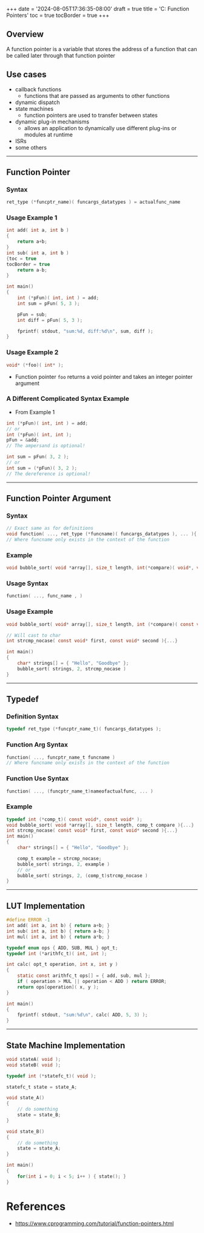 +++
date = '2024-08-05T17:36:35-08:00'
draft = true
title = 'C: Function Pointers'
toc = true
tocBorder = true
+++
## Overview
A function pointer is a variable that stores the address of a function that can be called later through that function pointer
## Use cases
- callback functions
	- functions that are passed as arguments to other functions
- dynamic dispatch
- state machines
	- function pointers are used to transfer between states
- dynamic plug-in mechanisms
	- allows an application to dynamically use different plug-ins or modules at runtime
- ISRs
- some others
---
## Function Pointer
### Syntax
```c
ret_type (*funcptr_name)( funcargs_datatypes ) = actualfunc_name
```
### Usage Example 1
```c
int add( int a, int b )
{
	return a+b;
}
int sub( int a, int b )
{toc = true
tocBorder = true
	return a-b;
}

int main()
{
	int (*pFun)( int, int ) = add;
	int sum = pFun( 5, 3 );

	pFun = sub;
	int diff = pFun( 5, 3 );

	fprintf( stdout, "sum:%d, diff:%d\n", sum, diff );
}
```
### Usage Example 2
```c
void* (*foo)( int* );
```
- Function pointer `foo` returns a void pointer and takes an integer pointer argument
### A Different Complicated Syntax Example
- From Example 1
```c
int (*pFun)( int, int ) = add;
// or
int (*pFun)( int, int );
pFun = &add;
// The ampersand is optional!

int sum = pFun( 3, 2 );
// or
int sum = (*pFun)( 3, 2 );
// The dereference is optional!
```
---
## Function Pointer Argument
### Syntax
```c
// Exact same as for definitions
void function( ..., ret_type (*funcname)( funcargs_datatypes ), ... ){...}
// Where funcname only exists in the context of the function
```
### Example
```c
void bubble_sort( void *array[], size_t length, int(*compare)( void*, void* ) ){...}
```
### Usage Syntax
```c
function( ..., func_name , )
```
### Usage Example
```c
void bubble_sort( void* array[], size_t length, int (*compare)( const void*, const void* ) ){...}

// Will cast to char
int strcmp_nocase( const void* first, const void* second ){...}

int main()
{
	char* strings[] = { "Hello", "Goodbye" };
	bubble_sort( strings, 2, strcmp_nocase )
}
```
---
## Typedef
### Definition Syntax
```c
typedef ret_type (*funcptr_name_t)( funcargs_datatypes );
```
### Function Arg Syntax
```c
function( ..., funcptr_name_t funcname )
// Where funcname only exists in the context of the function
```
### Function Use Syntax
```c
function( ..., (funcptr_name_t)nameofactualfunc, ... )
```
### Example
```c
typedef int (*comp_t)( const void*, const void* );
void bubble_sort( void *array[], size_t length, comp_t compare ){...}
int strcmp_nocase( const void* first, const void* second ){...}
int main()
{
	char* strings[] = { "Hello", "Goodbye" };

	comp_t example = strcmp_nocase;
	bubble_sort( strings, 2, example )
	// or
	bubble_sort( strings, 2, (comp_t)strcmp_nocase )
}
```

---
## LUT Implementation
```c
#define ERROR -1
int add( int a, int b) { return a+b; }
int sub( int a, int b) { return a-b; }
int mul( int a, int b) { return a*b; }

typedef enum ops { ADD, SUB, MUL } opt_t;
typedef int (*arithfc_t)( int, int );

int calc( opt_t operation, int x, int y )
{
	static const arithfc_t ops[] = { add, sub, mul };
	if ( operation > MUL || operation < ADD ) return ERROR;
	return ops[operation]( x, y );
}

int main()
{
	fprintf( stdout, "sum:%d\n", calc( ADD, 5, 3) );
}
```
---
## State Machine Implementation
```c
void stateA( void );
void stateB( void );

typedef int (*statefc_t)( void );

statefc_t state = state_A;

void state_A()
{
	// do something
	state = state_B;
}

void state_B()
{
	// do something
	state = state_A;
}

int main()
{
	for(int i = 0; i < 5; i++ ) { state(); }
}
```
# References
- https://www.cprogramming.com/tutorial/function-pointers.html